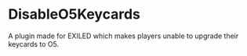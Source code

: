 # DisableO5Keycards
A plugin made for EXILED which makes players unable to upgrade their keycards to O5.
